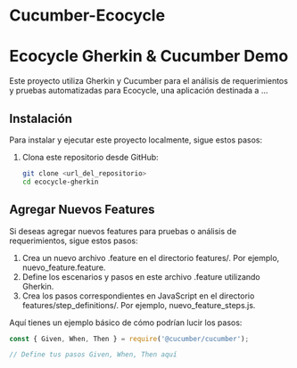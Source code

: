 ﻿# Cucumber-Ecocycle
# Ecocycle Gherkin & Cucumber Demo

Este proyecto utiliza Gherkin y Cucumber para el análisis de requerimientos y pruebas automatizadas para Ecocycle, una aplicación destinada a ...

## Instalación

Para instalar y ejecutar este proyecto localmente, sigue estos pasos:

1. Clona este repositorio desde GitHub:

   ```bash
   git clone <url_del_repositorio>
   cd ecocycle-gherkin
   
## Agregar Nuevos Features
Si deseas agregar nuevos features para pruebas o análisis de requerimientos, sigue estos pasos:

1. Crea un nuevo archivo .feature en el directorio features/. Por ejemplo, nuevo_feature.feature.
2. Define los escenarios y pasos en este archivo .feature utilizando Gherkin.
3. Crea los pasos correspondientes en JavaScript en el directorio features/step_definitions/. Por ejemplo, nuevo_feature_steps.js.
   
Aquí tienes un ejemplo básico de cómo podrían lucir los pasos:

```javascript
const { Given, When, Then } = require('@cucumber/cucumber');

// Define tus pasos Given, When, Then aquí
